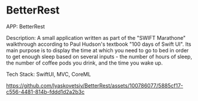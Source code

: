 # BetterRest

APP: BetterRest

Description: A small application written as part of the "SWIFT Marathone" walkthrough according to Paul Hudson's textbook "100 days of Swift UI".
Its main purpose is to display the time at which you need to go to bed in order to get enough sleep based on several inputs - the number of hours of sleep, the number of coffee pods you drink, and the time you wake up.

Tech Stack: SwiftUI, MVC, CoreML



https://github.com/lyaskovetsiv/BetterRest/assets/100786077/5885cf17-c556-4481-814b-fddd1d2a2b3c



